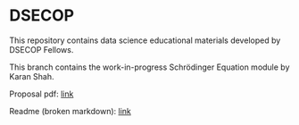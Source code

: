 # DSECOP
This repository contains data science educational materials developed by DSECOP Fellows.

This branch contains the work-in-progress Schrödinger Equation module by Karan Shah.

Proposal pdf: [link](m1_schrodinger_equation/Shah_Karan_m1_proposal.pdf)

Readme (broken markdown):  [link](m1_schrodinger_equation/README.md)


